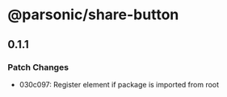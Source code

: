 # @parsonic/share-button

## 0.1.1

### Patch Changes

- 030c097: Register element if package is imported from root
